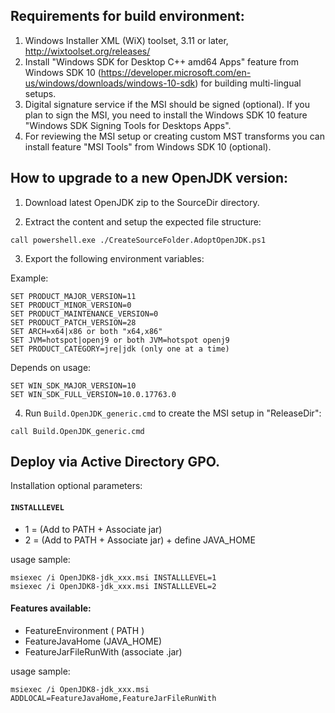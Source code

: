 ## Requirements for build environment:

1. Windows Installer XML (WiX) toolset, 3.11 or later, http://wixtoolset.org/releases/
2. Install "Windows SDK for Desktop C++ amd64 Apps" feature from Windows SDK 10 (https://developer.microsoft.com/en-us/windows/downloads/windows-10-sdk) for building multi-lingual setups.
3. Digital signature service if the MSI should be signed (optional). If you plan to sign the MSI, you need to install the Windows SDK 10 feature "Windows SDK Signing Tools for Desktops Apps".
4. For reviewing the MSI setup or creating custom MST transforms you can install feature "MSI Tools" from Windows SDK 10 (optional).


## How to upgrade to a new OpenJDK version:

1. Download latest OpenJDK zip to the SourceDir directory.

2. Extract the content and setup the expected file structure:

```batch
call powershell.exe ./CreateSourceFolder.AdoptOpenJDK.ps1
```

3. Export the following environment variables:

  Example:
  ```batch
  SET PRODUCT_MAJOR_VERSION=11
  SET PRODUCT_MINOR_VERSION=0
  SET PRODUCT_MAINTENANCE_VERSION=0
  SET PRODUCT_PATCH_VERSION=28
  SET ARCH=x64|x86 or both "x64,x86"
  SET JVM=hotspot|openj9 or both JVM=hotspot openj9
  SET PRODUCT_CATEGORY=jre|jdk (only one at a time)
  ```

  Depends on usage:
  ```batch
  SET WIN_SDK_MAJOR_VERSION=10
  SET WIN_SDK_FULL_VERSION=10.0.17763.0
  ```
 
4. Run `Build.OpenJDK_generic.cmd` to create the MSI setup in "ReleaseDir":

```batch
call Build.OpenJDK_generic.cmd
```

## Deploy via Active Directory GPO.

Installation optional parameters:

#### `INSTALLLEVEL`
- 1 = (Add to PATH + Associate jar)
- 2 = (Add to PATH + Associate jar) + define JAVA_HOME

usage sample: 
```batch
msiexec /i OpenJDK8-jdk_xxx.msi INSTALLLEVEL=1
msiexec /i OpenJDK8-jdk_xxx.msi INSTALLLEVEL=2
```
		
#### Features available:
- FeatureEnvironment ( PATH )
- FeatureJavaHome (JAVA_HOME)
- FeatureJarFileRunWith (associate .jar)
		
usage sample:
```batch
msiexec /i OpenJDK8-jdk_xxx.msi ADDLOCAL=FeatureJavaHome,FeatureJarFileRunWith
```
		
